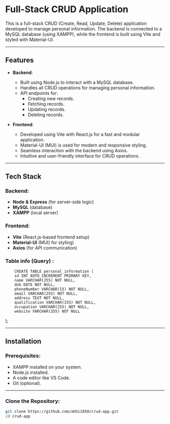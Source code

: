 # Full-Stack CRUD Application

This is a full-stack CRUD (Create, Read, Update, Delete) application developed to manage personal information. The backend is connected to a MySQL database (using XAMPP), while the frontend is built using Vite and styled with Material-UI.

---

## Features

- **Backend**:

  - Built using Node.js to interact with a MySQL database.
  - Handles all CRUD operations for managing personal information.
  - API endpoints for:
    - Creating new records.
    - Fetching records.
    - Updating records.
    - Deleting records.

- **Frontend**:
  - Developed using Vite with React.js for a fast and modular application.
  - Material-UI (MUI) is used for modern and responsive styling.
  - Seamless interaction with the backend using Axios.
  - Intuitive and user-friendly interface for CRUD operations.

---

## Tech Stack

### Backend:

- **Node** **&** **Express** (for server-side logic)
- **MySQL** (database)
- **XAMPP** (local server)

### Frontend:

- **Vite** (React.js-based frontend setup)
- **Material-UI** (MUI) for styling)
- **Axios** (for API communication)

### Table info (Query) :

```
    CREATE TABLE personal_information (
    id INT AUTO_INCREMENT PRIMARY KEY,
    name VARCHAR(255) NOT NULL,
    dob DATE NOT NULL,
    phoneNumber VARCHAR(15) NOT NULL,
    email VARCHAR(255) NOT NULL,
    address TEXT NOT NULL,
    qualification VARCHAR(255) NOT NULL,
    occupation VARCHAR(255) NOT NULL,
    website VARCHAR(255) NOT NULL
```

);

---

## Installation

### Prerequisites:

- XAMPP installed on your system.
- Node.js installed.
- A code editor like VS Code.
- Git (optional).

---

### Clone the Repository:

```bash
git clone https://github.com/abhi1850/crud-app.git
cd crud-app
```
